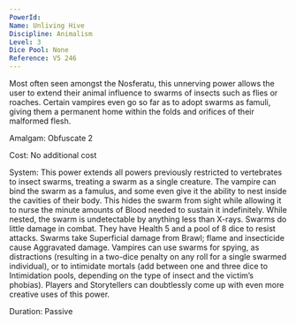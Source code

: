 ```yaml
---
PowerId: 
Name: Unliving Hive
Discipline: Animalism
Level: 3
Dice Pool: None
Reference: V5 246
---
```

Most often seen amongst the Nosferatu, this unnerving power allows the user to extend their animal influence to swarms of insects such as flies or roaches. Certain vampires even go so far as to adopt swarms as famuli, giving them a permanent home within the folds and orifices of their malformed flesh.   

Amalgam: Obfuscate 2

Cost: No additional cost   

System: This power extends all powers previously restricted to vertebrates to insect swarms, treating a swarm as a single creature. The vampire can bind the swarm as a famulus, and some even give it the ability to nest inside the cavities of their body. This hides the swarm from sight while allowing it to nurse the minute amounts of Blood needed to sustain it indefinitely. While nested, the swarm is undetectable by anything less than X-rays. Swarms do little damage in combat. They have Health 5 and a pool of 8 dice to resist attacks. Swarms take Superficial damage from Brawl; flame and insecticide cause Aggravated damage. Vampires can use swarms for spying, as distractions (resulting in a two-dice penalty on any roll for a single swarmed individual), or to intimidate mortals (add between one and three dice to Intimidation pools, depending on the type of insect and the victim’s phobias). Players and Storytellers can doubtlessly come up with even more creative uses of this power.   

Duration: Passive